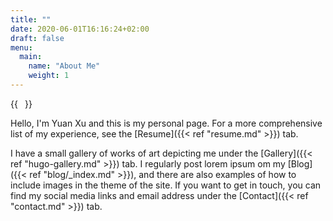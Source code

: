 ```yaml
---
title: ""
date: 2020-06-01T16:16:24+02:00
draft: false
menu:
  main:
    name: "About Me"
    weight: 1
---
```


{{<image float="right" width="11em" frame="true" caption="Portrait of me by Michiel Jansz. van Mierevelt" src="img/hugo-portrait.jpg" >}}

Hello, I'm Yuan Xu and this is my personal page. For a more comprehensive list of my experience,
see the [Resume]({{< ref "resume.md" >}}) tab.


I have a small gallery of works of art depicting me under the [Gallery]({{< ref "hugo-gallery.md" >}}) tab.
I regularly post lorem ipsum om my [Blog]({{< ref "blog/_index.md" >}}), and
there are also examples of how to include images in the theme of the site.
If you want to get in touch, you can find my social media links and email
address under the [Contact]({{< ref "contact.md" >}}) tab.
